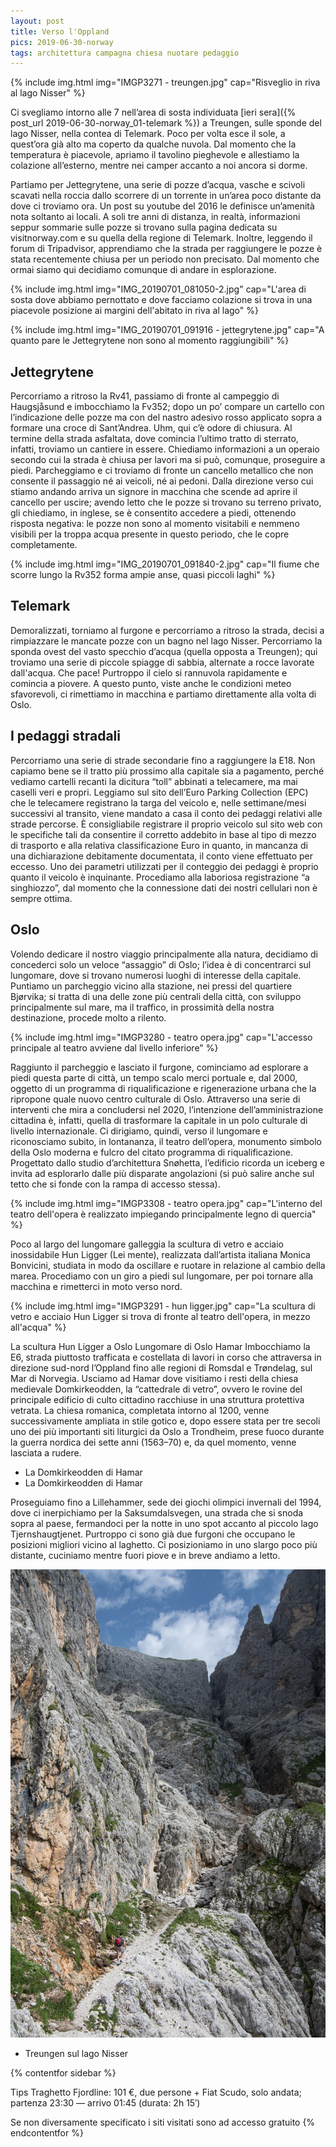 ```yaml
---
layout: post
title: Verso l'Oppland
pics: 2019-06-30-norway
tags: architettura campagna chiesa nuotare pedaggio
---
```


{% include img.html img="IMGP3271 - treungen.jpg" cap="Risveglio in riva al lago Nisser" %}

Ci svegliamo intorno alle 7 nell’area di sosta individuata [ieri sera]({% post_url 2019-06-30-norway_01-telemark %}) a Treungen, sulle sponde del lago Nisser, nella contea di Telemark. Poco per volta esce il sole, a quest’ora già alto ma coperto da qualche nuvola. Dal momento che la temperatura è piacevole, apriamo il tavolino pieghevole e allestiamo la colazione all’esterno, mentre nei camper accanto a noi ancora si dorme.

Partiamo per Jettegrytene, una serie di pozze d’acqua, vasche e scivoli scavati nella roccia dallo scorrere di un torrente in un’area poco distante da dove ci troviamo ora. Un post su youtube del 2016 le definisce un’amenità nota soltanto ai locali. A soli tre anni di distanza, in realtà, informazioni seppur sommarie sulle pozze si trovano sulla pagina dedicata su visitnorway.com e su quella della regione di Telemark. Inoltre, leggendo il forum di Tripadvisor, apprendiamo che la strada per raggiungere le pozze è stata recentemente chiusa per un periodo non precisato. Dal momento che ormai siamo qui decidiamo comunque di andare in esplorazione.

{% include img.html img="IMG_20190701_081050-2.jpg" cap="L'area di sosta dove abbiamo pernottato e dove facciamo colazione si trova in una piacevole posizione ai margini dell'abitato in riva al lago" %}

{% include img.html img="IMG_20190701_091916 - jettegrytene.jpg" cap="A quanto pare le Jettegrytene non sono al momento raggiungibili" %}

## Jettegrytene

Percorriamo a ritroso la Rv41, passiamo di fronte al campeggio di Haugsjåsund e imbocchiamo la Fv352; dopo un po’ compare un cartello con l’indicazione delle pozze ma con del nastro adesivo rosso applicato sopra a formare una croce di Sant’Andrea. Uhm, qui c’è odore di chiusura. Al termine della strada asfaltata, dove comincia l’ultimo tratto di sterrato, infatti, troviamo un cantiere in essere. Chiediamo informazioni a un operaio secondo cui la strada è chiusa per lavori ma si può, comunque, proseguire a piedi. Parcheggiamo e ci troviamo di fronte un cancello metallico che non consente il passaggio né ai veicoli, né ai pedoni. Dalla direzione verso cui stiamo andando arriva un signore in macchina che scende ad aprire il cancello per uscire; avendo letto che le pozze si trovano su terreno privato, gli chiediamo, in inglese, se è consentito accedere a piedi, ottenendo risposta negativa: le pozze non sono al momento visitabili e nemmeno visibili per la troppa acqua presente in questo periodo, che le copre completamente.

{% include img.html img="IMG_20190701_091840-2.jpg" cap="Il fiume che scorre lungo la Rv352 forma ampie anse, quasi piccoli laghi" %}

## Telemark

Demoralizzati, torniamo al furgone e percorriamo a ritroso la strada, decisi a rimpiazzare le mancate pozze con un bagno nel lago Nisser. Percorriamo la sponda ovest del vasto specchio d’acqua (quella opposta a Treungen); qui troviamo una serie di piccole spiagge di sabbia, alternate a rocce lavorate dall'acqua. Che pace! Purtroppo il cielo si rannuvola rapidamente e comincia a piovere. A questo punto, viste anche le condizioni meteo sfavorevoli, ci rimettiamo in macchina e partiamo direttamente alla volta di Oslo.

## I pedaggi stradali

Percorriamo una serie di strade secondarie fino a raggiungere la E18. Non capiamo bene se il tratto più prossimo alla capitale sia a pagamento, perché vediamo cartelli recanti la dicitura “toll” abbinati a telecamere, ma mai caselli veri e propri. Leggiamo sul sito dell’Euro Parking Collection (EPC) che le telecamere registrano la targa del veicolo e, nelle settimane/mesi successivi al transito, viene mandato a casa il conto dei pedaggi relativi alle strade percorse. È consigliabile registrare il proprio veicolo sul sito web con le specifiche tali da consentire il corretto addebito in base al tipo di mezzo di trasporto e alla relativa classificazione Euro in quanto, in mancanza di una dichiarazione debitamente documentata, il conto viene effettuato per eccesso. Uno dei parametri utilizzati per il conteggio dei pedaggi è proprio quanto il veicolo è inquinante. Procediamo alla laboriosa registrazione “a singhiozzo”, dal momento che la connessione dati dei nostri cellulari non è sempre ottima.

## Oslo

Volendo dedicare il nostro viaggio principalmente alla natura, decidiamo di concederci solo un veloce “assaggio” di Oslo; l’idea è di concentrarci sul lungomare, dove si trovano numerosi luoghi di interesse della capitale. Puntiamo un parcheggio vicino alla stazione, nei pressi del quartiere Bjørvika; si tratta di una delle zone più centrali della città, con sviluppo principalmente sul mare, ma il traffico, in prossimità della nostra destinazione, procede molto a rilento.

{% include img.html img="IMGP3280 - teatro opera.jpg" cap="L'accesso principale al teatro avviene dal livello inferiore" %}

Raggiunto il parcheggio e lasciato il furgone, cominciamo ad esplorare a piedi questa parte di città, un tempo scalo merci portuale e, dal 2000, oggetto di un programma di riqualificazione e rigenerazione urbana che la ripropone quale nuovo centro culturale di Oslo. Attraverso una serie di interventi che mira a concludersi nel 2020, l’intenzione dell’amministrazione cittadina è, infatti, quella di trasformare la capitale in un polo culturale di livello internazionale. Ci dirigiamo, quindi, verso il lungomare e riconosciamo subito, in lontananza, il teatro dell’opera, monumento simbolo della Oslo moderna e fulcro del citato programma di riqualificazione. Progettato dallo studio d’architettura Snøhetta, l’edificio ricorda un iceberg e invita ad esplorarlo dalle più disparate angolazioni (si può salire anche sul tetto che si fonde con la rampa di accesso stessa).

{% include img.html img="IMGP3308 - teatro opera.jpg" cap="L'interno del teatro dell'opera è realizzato impiegando principalmente legno di quercia" %}

Poco al largo del lungomare galleggia la scultura di vetro e acciaio inossidabile Hun Ligger (Lei mente), realizzata dall’artista italiana Monica Bonvicini, studiata in modo da oscillare e ruotare in relazione al cambio della marea. Procediamo con un giro a piedi sul lungomare, per poi tornare alla macchina e rimetterci in moto verso nord.

{% include img.html img="IMGP3291 - hun ligger.jpg" cap="La scultura di vetro e acciaio Hun Ligger si trova di fronte al teatro dell'opera, in mezzo all'acqua" %}

La scultura Hun Ligger a Oslo
Lungomare di Oslo
Hamar
Imbocchiamo la E6, strada piuttosto trafficata e costellata di lavori in corso che attraversa in direzione sud-nord l’Oppland fino alle regioni di Romsdal e Trøndelag, sul Mar di Norvegia. Usciamo ad Hamar dove visitiamo i resti della chiesa medievale Domkirkeodden, la “cattedrale di vetro”, ovvero le rovine del principale edificio di culto cittadino racchiuse in una struttura protettiva vetrata. La chiesa romanica, completata intorno al 1200, venne successivamente ampliata in stile gotico e, dopo essere stata per tre secoli uno dei più importanti siti liturgici da Oslo a Trondheim, prese fuoco durante la guerra nordica dei sette anni (1563–70) e, da quel momento, venne lasciata a rudere.

* La Domkirkeodden di Hamar
* La Domkirkeodden di Hamar

Proseguiamo fino a Lillehammer, sede dei giochi olimpici invernali del 1994, dove ci inerpichiamo per la Saksumdalsvegen, una strada che si snoda sopra al paese, fermandoci per la notte in uno spot accanto al piccolo lago Tjernshaugtjenet. Purtroppo ci sono già due furgoni che occupano le posizioni migliori vicino al laghetto. Ci posizioniamo in uno slargo poco più distante, cuciniamo mentre fuori piove e in breve andiamo a letto.

[![Antermoia](/assets/img/antermoia/antermoia_4.jpg)](/assets/img/antermoia/antermoia_4.jpg)

* Treungen sul lago Nisser

{% contentfor sidebar %}

Tips
Traghetto Fjordline: 101 €, due persone + Fiat Scudo, solo andata; partenza 23:30 — arrivo 01:45 (durata: 2h 15′)

Se non diversamente specificato i siti visitati sono ad accesso gratuito
{% endcontentfor %}
